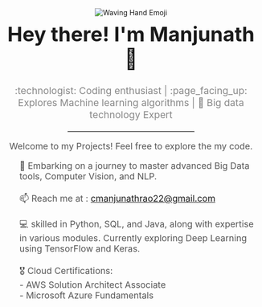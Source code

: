 <div align="center">
  <img src="https://media.giphy.com/media/3o7TKMt1VVNkHV2PaE/giphy.gif" alt="Waving Hand Emoji">
  <h1 style="font-size: 2.5rem; margin-top: 10px;">Hey there! I'm Manjunath 🌟</h1>
  <p style="font-size: 1.2rem; color: #888;"> :technologist: Coding enthusiast | :page_facing_up: Explores Machine learning algorithms | 🚀 Big data technology Expert </p>
  <hr style="width: 50%; margin-top: 20px; border: 1px solid #ddd;">
  <p style="font-size: 1.1rem; color: #555;">Welcome to my Projects! Feel free to explore the my code.</p>
  <ul style="font-size: 1.1rem; color: #555;">

<p align="left">
🚀 Embarking on a journey to master advanced Big Data tools, Computer Vision, and NLP.<br><br>
📫 Reach me at : <a href="mailto:cmanjunathrao22@gmail.com">cmanjunathrao22@gmail.com</a><br><br>
💻 skilled in Python, SQL, and Java, along with expertise in various modules. Currently exploring Deep Learning using TensorFlow and Keras.<br><br>
🎖️ Cloud Certifications:<br>
    - AWS Solution Architect Associate <br>
       - Microsoft Azure Fundamentals<br>
</p>

<!--
**manzzuu3/manzzuu3** is a ✨ _special_ ✨ repository because its `README.md` (this file) appears on your GitHub profile.

Here are some ideas to get you started:

- 🔭 I’m currently working on ...
- 🌱 I’m currently learning ...
- 👯 I’m looking to collaborate on ...
- 🤔 I’m looking for help with ...
- 💬 Ask me about ...
- 📫 How to reach me: ...
- 😄 Pronouns: ...
- ⚡ Fun fact: ...
-->
